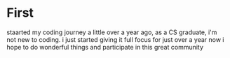 # First

staarted my coding journey a little over a year ago, as a CS graduate, i'm not new to coding. 
i just started giving it full focus for just over a year now
i hope to do wonderful things and participate in this great community
